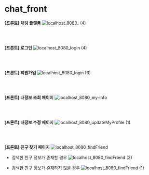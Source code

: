 # chat_front

**[프론트] 채팅 플랫폼**
![localhost_8080_ (4)](https://github.com/user-attachments/assets/8f7e8a31-aafb-4347-9a24-5c3a22caafcb)

<br>
<br>

**[프론트] 로그인**
![localhost_8080_login (4)](https://github.com/user-attachments/assets/a9cbc20f-4245-44fe-bb6e-cef8f39660ac)

<br>
<br>

**[프론트] 회원가입**
![localhost_8080_login (3)](https://github.com/user-attachments/assets/c2d29d55-0356-4de3-9c54-b2bb82a77b74)

<br>
<br>

**[프론트] 내정보 조회 페이지**
![localhost_8080_my-info](https://github.com/user-attachments/assets/1aa3e351-1e62-4409-985b-31c5c9c76093)

<br>
<br>

**[프론트] 내정보 수정 페이지**
![localhost_8080_updateMyProfile (1)](https://github.com/user-attachments/assets/a503bd2c-f7e5-4ac5-ba7e-62f4ec946f87)

<br>
<br>

**[프론트] 친구 찾기 페이지**
![localhost_8080_findFriend](https://github.com/user-attachments/assets/3c46e99a-c487-4c0a-9350-125c34ca969f)

- 검색한 친구 정보가 존재할 경우 
![localhost_8080_findFriend (2)](https://github.com/user-attachments/assets/c0c7b7b1-1bbd-42ed-91b4-49af8123b8c9)

- 검색한 친구 정보가 존재하지 않을 경우 
![localhost_8080_findFriend (1)](https://github.com/user-attachments/assets/f090501d-2f5b-4fe0-9664-ba70b9614779)
